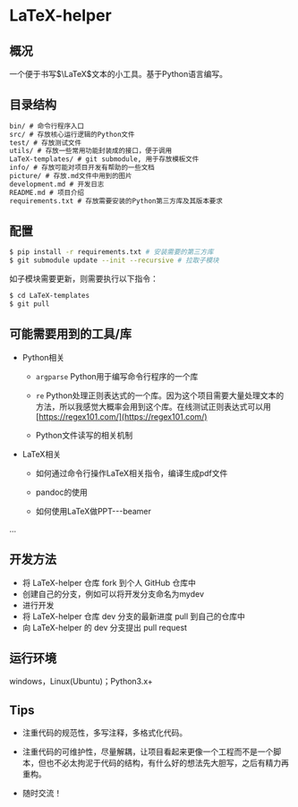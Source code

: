 # LaTeX-helper

## 概况

一个便于书写$\LaTeX$文本的小工具。基于Python语言编写。

## 目录结构

```markdown
bin/ # 命令行程序入口
src/ # 存放核心运行逻辑的Python文件
test/ # 存放测试文件
utils/ # 存放一些常用功能封装成的接口，便于调用
LaTeX-templates/ # git submodule, 用于存放模板文件
info/ # 存放可能对项目开发有帮助的一些文档
picture/ # 存放.md文件中用到的图片
development.md # 开发日志
README.md # 项目介绍
requirements.txt # 存放需要安装的Python第三方库及其版本要求
```

## 配置

```bash
$ pip install -r requirements.txt # 安装需要的第三方库
$ git submodule update --init --recursive # 拉取子模块
```

如子模块需要更新，则需要执行以下指令：
```bash
$ cd LaTeX-templates
$ git pull
```


## 可能需要用到的工具/库

* Python相关

  * `argparse` Python用于编写命令行程序的一个库

  * `re` Python处理正则表达式的一个库。因为这个项目需要大量处理文本的方法，所以我感觉大概率会用到这个库。在线测试正则表达式可以用[https://regex101.com/](https://regex101.com/)

  * Python文件读写的相关机制

* LaTeX相关

  * 如何通过命令行操作LaTeX相关指令，编译生成pdf文件

  * pandoc的使用  

  * 如何使用LaTeX做PPT---beamer  

...

## 开发方法

* 将 LaTeX-helper 仓库 fork 到个人 GitHub 仓库中
* 创建自己的分支，例如可以将开发分支命名为mydev
* 进行开发
* 将 LaTeX-helper 仓库 dev 分支的最新进度 pull 到自己的仓库中
* 向 LaTeX-helper 的 dev 分支提出 pull request

## 运行环境

windows，Linux(Ubuntu)；Python3.x+

## Tips

* 注重代码的规范性，多写注释，多格式化代码。

* 注重代码的可维护性，尽量解耦，让项目看起来更像一个工程而不是一个脚本，但也不必太拘泥于代码的结构，有什么好的想法先大胆写，之后有精力再重构。

* 随时交流！

